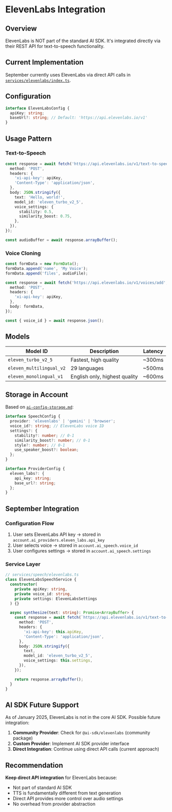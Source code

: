 # ElevenLabs Integration

## Overview

ElevenLabs is NOT part of the standard AI SDK. It's integrated directly via their REST API for text-to-speech functionality.

## Current Implementation

September currently uses ElevenLabs via direct API calls in [`services/elevenlabs/index.ts`](../../services/elevenlabs/index.ts).

## Configuration

```typescript
interface ElevenLabsConfig {
  apiKey: string;
  baseUrl?: string; // Default: 'https://api.elevenlabs.io/v1'
}
```

## Usage Pattern

### Text-to-Speech

```typescript
const response = await fetch('https://api.elevenlabs.io/v1/text-to-speech/{voice_id}', {
  method: 'POST',
  headers: {
    'xi-api-key': apiKey,
    'Content-Type': 'application/json',
  },
  body: JSON.stringify({
    text: 'Hello, world!',
    model_id: 'eleven_turbo_v2_5',
    voice_settings: {
      stability: 0.5,
      similarity_boost: 0.75,
    },
  }),
});

const audioBuffer = await response.arrayBuffer();
```

### Voice Cloning

```typescript
const formData = new FormData();
formData.append('name', 'My Voice');
formData.append('files', audioFile);

const response = await fetch('https://api.elevenlabs.io/v1/voices/add', {
  method: 'POST',
  headers: {
    'xi-api-key': apiKey,
  },
  body: formData,
});

const { voice_id } = await response.json();
```

## Models

| Model ID                 | Description                   | Latency |
| ------------------------ | ----------------------------- | ------- |
| `eleven_turbo_v2_5`      | Fastest, high quality         | ~300ms  |
| `eleven_multilingual_v2` | 29 languages                  | ~500ms  |
| `eleven_monolingual_v1`  | English only, highest quality | ~600ms  |

## Storage in Account

Based on [`ai-config-storage.md`](../specs/ai-config-storage.md):

```typescript
interface SpeechConfig {
  provider: 'elevenlabs' | 'gemini' | 'browser';
  voice_id?: string; // ElevenLabs voice ID
  settings?: {
    stability?: number; // 0-1
    similarity_boost?: number; // 0-1
    style?: number; // 0-1
    use_speaker_boost?: boolean;
  };
}

interface ProviderConfig {
  eleven_labs?: {
    api_key: string;
    base_url?: string;
  };
}
```

## September Integration

### Configuration Flow

1. User sets ElevenLabs API key → stored in `account.ai_providers.eleven_labs.api_key`
2. User selects voice → stored in `account.ai_speech.voice_id`
3. User configures settings → stored in `account.ai_speech.settings`

### Service Layer

```typescript
// services/speech/elevenlabs.ts
class ElevenLabsSpeechService {
  constructor(
    private apiKey: string,
    private voice_id: string,
    private settings: ElevenLabsSettings
  ) {}

  async synthesize(text: string): Promise<ArrayBuffer> {
    const response = await fetch(`https://api.elevenlabs.io/v1/text-to-speech/${this.voice_id}`, {
      method: 'POST',
      headers: {
        'xi-api-key': this.apiKey,
        'Content-Type': 'application/json',
      },
      body: JSON.stringify({
        text,
        model_id: 'eleven_turbo_v2_5',
        voice_settings: this.settings,
      }),
    });

    return response.arrayBuffer();
  }
}
```

## AI SDK Future Support

As of January 2025, ElevenLabs is not in the core AI SDK. Possible future integration:

1. **Community Provider**: Check for `@ai-sdk/elevenlabs` (community package)
2. **Custom Provider**: Implement AI SDK provider interface
3. **Direct Integration**: Continue using direct API calls (current approach)

## Recommendation

**Keep direct API integration** for ElevenLabs because:

- Not part of standard AI SDK
- TTS is fundamentally different from text generation
- Direct API provides more control over audio settings
- No overhead from provider abstraction
